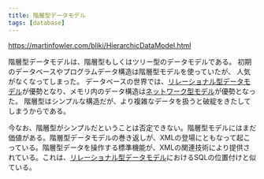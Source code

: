 ```yaml
---
title: 階層型データモデル
tags: [database]
---
```


https://martinfowler.com/bliki/HierarchicDataModel.html

階層型データモデルは、階層型もしくはツリー型のデータモデルである。
初期のデータベースやプログラムデータ構造は階層型モデルを使っていたが、
人気がなくなってしまった。
データベースの世界では、[リレーショナル型データモデル](RelationalDataModel)が優勢となり、メモリ内のデータ構造は[ネットワーク型モデル](NetworkDataModel)が優勢となった。
階層型はシンプルな構造だが、より複雑なデータを扱うと破綻をきたしてしまうからである。

今なお、階層型がシンプルだということは否定できない。階層型モデルにはまだ価値がある。階層型データモデルの巻き返しが、XMLの登場にともなって起こっている。階層型データを操作する標準機能が、XMLの関連技術により提供されている。これは、[リレーショナル型データモデル](RelationaDataModel)におけるSQLの位置付けと似ている。
